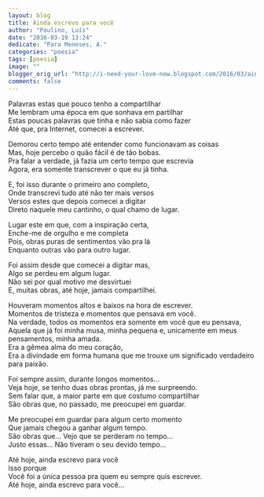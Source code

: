 ```yaml
---
layout: blog
title: Ainda escrevo para você
author: "Paulino, Luís"
date: "2016-03-19 13:24"
dedicate: "Para Meneses, A."
categories: "poesia"
tags: [poesia]
image: ""
blogger_orig_url: "http://i-need-your-love-now.blogspot.com/2016/03/ainda-escrevo-para-voce.html"
comments: false
---
```


Palavras estas que pouco tenho a compartilhar\
Me lembram uma época em que sonhava em partilhar\
Estas poucas palavras que tinha e não sabia como fazer\
Até que, pra Internet, comecei a escrever.

Demorou certo tempo até entender como funcionavam as coisas\
Mas, hoje percebo o quão fácil é de tão bobas.\
Pra falar a verdade, já fazia um certo tempo que escrevia\
Agora, era somente transcrever o que eu já tinha.

E, foi isso durante o primeiro ano completo,\
Onde transcrevi tudo até não ter mais versos\
Versos estes que depois comecei a digitar\
Direto naquele meu cantinho, o qual chamo de lugar.

Lugar este em que, com a inspiração certa,\
Enche-me de orgulho e me completa\
Pois, obras puras de sentimentos vão pra lá\
Enquanto outras vão para outro lugar.

Foi assim desde que comecei a digitar mas,\
Algo se perdeu em algum lugar.\
Não sei por qual motivo me desvirtuei\
E, muitas obras, até hoje, jamais compartilhei.

Houveram momentos altos e baixos na hora de escrever.\
Momentos de tristeza e momentos que pensava em você.\
Na verdade, todos os momentos era somente em você que eu pensava,\
Aquela que já foi minha musa, minha pequena e, unicamente em meus pensamentos, minha amada.\
Era a gêmea alma do meu coração,\
Era a divindade em forma humana que me trouxe um significado verdadeiro para paixão.

Foi sempre assim, durante longos momentos...\
Veja hoje, se tenho duas obras prontas, já me surpreendo.\
Sem falar que, a maior parte em que costumo compartilhar\
São obras que, no passado, me preocupei em guardar.

Me preocupei em guardar para algum certo momento\
Que jamais chegou a ganhar algum tempo.\
São obras que... Vejo que se perderam no tempo...\
Justo essas... Não tiveram o seu devido tempo...

Até hoje, ainda escrevo para você\
Isso porque\
Você foi a única pessoa pra quem eu sempre quis escrever.\
Até hoje, ainda escrevo para você...
